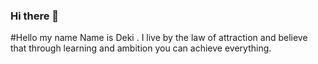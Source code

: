 ### Hi there 👋
#Hello my name Name is Deki . I live by the law of attraction and believe that through learning and ambition you can achieve everything.

